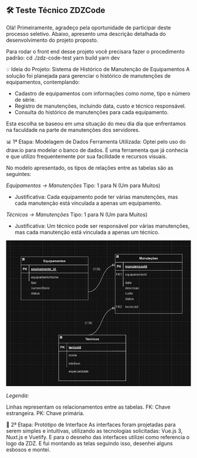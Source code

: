 ## 🛠️ Teste Técnico ZDZCode
Olá!
Primeiramente, agradeço pela oportunidade de participar deste processo seletivo. Abaixo, apresento uma descrição detalhada do desenvolvimento do projeto proposto.

Para rodar o front end desse projeto você precisara fazer o procedimento padrão: 
cd ./zdz-code-test
yarn build
yarn dev

💡 Ideia do Projeto: Sistema de Histórico de Manutenção de Equipamentos
A solução foi planejada para gerenciar o histórico de manutenções de equipamentos, contemplando:

- Cadastro de equipamentos com informações como nome, tipo e número de série.
- Registro de manutenções, incluindo data, custo e técnico responsável.
- Consulta do histórico de manutenções para cada equipamento.

Esta escolha se baseou em uma situação do meu dia dia que enfrentamos na faculdade na parte de manutenções dos servidores.

📊 1ª Etapa: Modelagem de Dados
Ferramenta Utilizada:
Optei pelo uso do draw.io para modelar o banco de dados. É uma ferramenta que já conhecia e que utilizo frequentemente por sua facilidade e recursos visuais.

No modelo apresentado, os tipos de relações entre as tabelas são as seguintes:


*Equipamentos → Manutenções*
Tipo: 1 para N (Um para Muitos)
- Justificativa: Cada equipamento pode ter várias manutenções, mas cada manutenção está vinculada a apenas um equipamento.


*Técnicos → Manutenções*
Tipo: 1 para N (Um para Muitos)
- Justificativa: Um técnico pode ser responsável por várias manutenções, mas cada manutenção está vinculada a apenas um técnico.

![alt text](image.png)

*Legenda:*

Linhas representam os relacionamentos entre as tabelas.
FK: Chave estrangeira.
PK: Chave primária.

🎨 2ª Etapa: Protótipo de Interface
As interfaces foram projetadas para serem simples e intuitivas, utilizando as tecnologias solicitadas: Vue.js 3, Nuxt.js e Vuetify.
E para o desneho das interfaces utilizei como referencia o logo da ZDZ. E fui montando as telas seguindo isso, desenhei alguns esbosos e montei.
